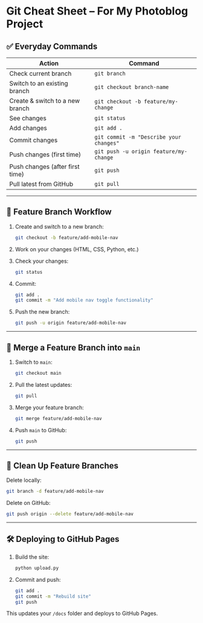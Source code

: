 
# Git Cheat Sheet – For My Photoblog Project

## ✅ Everyday Commands

| Action                          | Command                                                             |
|---------------------------------|----------------------------------------------------------------------|
| Check current branch            | `git branch`                                                        |
| Switch to an existing branch    | `git checkout branch-name`                                          |
| Create & switch to a new branch | `git checkout -b feature/my-change`                                 |
| See changes                     | `git status`                                                        |
| Add changes                     | `git add .`                                                         |
| Commit changes                  | `git commit -m "Describe your changes"`                             |
| Push changes (first time)       | `git push -u origin feature/my-change`                              |
| Push changes (after first time) | `git push`                                                          |
| Pull latest from GitHub         | `git pull`                                                          |

---

## 🚀 Feature Branch Workflow

1. Create and switch to a new branch:
   ```bash
   git checkout -b feature/add-mobile-nav
   ```

2. Work on your changes (HTML, CSS, Python, etc.)

3. Check your changes:
   ```bash
   git status
   ```

4. Commit:
   ```bash
   git add .
   git commit -m "Add mobile nav toggle functionality"
   ```

5. Push the new branch:
   ```bash
   git push -u origin feature/add-mobile-nav
   ```

---

## 🔀 Merge a Feature Branch into `main`

1. Switch to `main`:
   ```bash
   git checkout main
   ```

2. Pull the latest updates:
   ```bash
   git pull
   ```

3. Merge your feature branch:
   ```bash
   git merge feature/add-mobile-nav
   ```

4. Push `main` to GitHub:
   ```bash
   git push
   ```

---

## 🧹 Clean Up Feature Branches

Delete locally:
```bash
git branch -d feature/add-mobile-nav
```

Delete on GitHub:
```bash
git push origin --delete feature/add-mobile-nav
```

---

## 🛠 Deploying to GitHub Pages

1. Build the site:
   ```bash
   python upload.py
   ```

2. Commit and push:
   ```bash
   git add .
   git commit -m "Rebuild site"
   git push
   ```

This updates your `/docs` folder and deploys to GitHub Pages.
